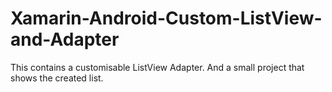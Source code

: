# Xamarin-Android-Custom-ListView-and-Adapter
This contains a  customisable ListView Adapter. And a small project that shows the created list.
